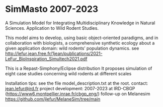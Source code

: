 # SimMasto 2007-2023
A Simulation Model for Integrating Multidisciplinary Knowledge in Natural Sciences. Application to Wild Rodent Studies.

This model aims to develop, using basic object-oriented paradigms, and in collaboration with biologists, a comprehensive synthetic ecology about a given application domain: wild rodents’ population dynamics. see http://lefur.jean.free.fr/1jean/publications/2021-LeFur_BioInspiration_Simultech2021.pdf

This is a Repast-Simphony/Eclipse distribution It proposes simulation of eight case studies concerning wild rodents at different scales

Installation tips: see the file model_description.txt at the root. contact: jean.lefur@ird.fr project development: 2007-2023 at IRD-CBGP (https://www6.montpellier.inrae.fr/cbgp_eng/) follow-up on Melanesim https://github.com/jlefur/MelaneSim/tree/main
